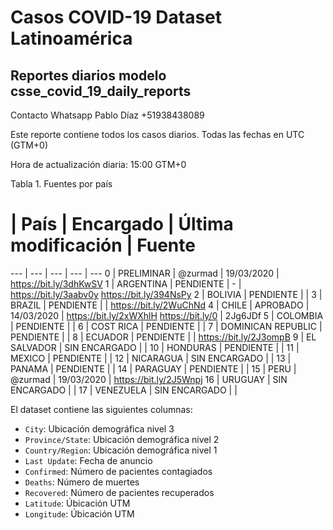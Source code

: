 # Casos COVID-19 Dataset Latinoamérica 

## Reportes diarios modelo csse_covid_19_daily_reports

Contacto Whatsapp Pablo Díaz +51938438089

Este reporte contiene todos los casos diarios. Todas las fechas en UTC (GTM+0)

Hora de actualización diaria: 15:00 GTM+0

Tabla 1. Fuentes por país

# | País | Encargado | Última modificación | Fuente
--- | --- | --- | --- | --- 
0 | PRELIMINAR | @zurmad | 19/03/2020 | https://bit.ly/3dhKwSV
1 | ARGENTINA | PENDIENTE | - | https://bit.ly/3aabv0y https://bit.ly/394NsPy
2 | BOLIVIA | PENDIENTE | |
3 | BRAZIL | PENDIENTE | | https://bit.ly/2WuChNd
4 | CHILE | APROBADO | 14/03/2020 | https://bit.ly/2xWXhlH https://bit.ly/0 | 2Jg6JDf
5 | COLOMBIA | PENDIENTE | |
6 | COST RICA | PENDIENTE | |
7 | DOMINICAN REPUBLIC | PENDIENTE | |
8 | ECUADOR | PENDIENTE | | https://bit.ly/2J3ompB
9 | EL SALVADOR | SIN ENCARGADO | |
10 | HONDURAS | PENDIENTE | |
11 | MEXICO | PENDIENTE | |
12 | NICARAGUA | SIN ENCARGADO | |
13 | PANAMA | PENDIENTE | |
14 | PARAGUAY | PENDIENTE | |
15 | PERU | @zurmad | 19/03/2020 | https://bit.ly/2J5Wnpj
16 | URUGUAY | SIN ENCARGADO | |
17 | VENEZUELA | SIN ENCARGADO | |



El dataset contiene las siguientes columnas:
* `City`: Ubicación demográfica nivel 3
* `Province/State`: Ubicación demográfica nivel 2
* `Country/Region`: Ubicación demográfica nivel 1
* `Last Update`: Fecha de anuncio
* `Confirmed`: Número de pacientes contagiados
* `Deaths`: Número de muertes
* `Recovered`: Número de pacientes recuperados
* `Latitude`: Úbicación UTM
* `Longitude`: Úbicación UTM